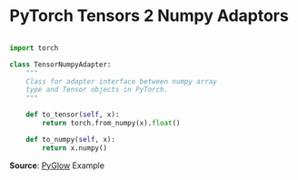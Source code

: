 # PyTorch Tensors 2 Numpy Adaptors

```python

import torch

class TensorNumpyAdapter:
    """
    Class for adapter interface between numpy array
    type and Tensor objects in PyTorch.
    """

    def to_tensor(self, x):
        return torch.from_numpy(x).float()

    def to_numpy(self, x):
        return x.numpy()

```

**Source**: [PyGlow](https://github.com/spino17/PyGlow/blob/master/glow/tensor_numpy_adapter.py) Example